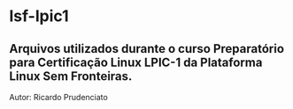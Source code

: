 # lsf-lpic1

## Arquivos utilizados durante o curso Preparatório para Certificação Linux LPIC-1 da Plataforma Linux Sem Fronteiras.

Autor: Ricardo Prudenciato
